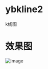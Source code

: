 # ybkline2
k线图

# 效果图
![image](https://github.com/yb801925/lotteryTest/blob/master/db39e922fd5e9a4cbf8d90c6d3d194db.gif)
